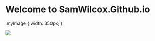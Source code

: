 # Welcome to SamWilcox.Github.io
.myImage { width: 350px; }


<img src="https://associationsnow.com/wp-content/uploads/2016/01/0111_javascript.jpg" class="myImage">
